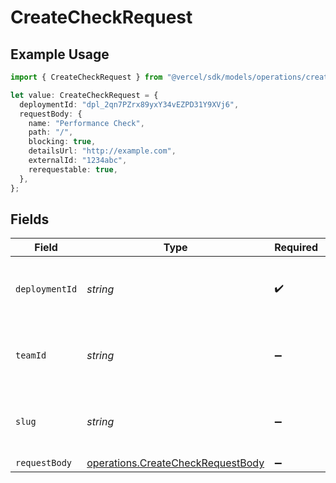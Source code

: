 # CreateCheckRequest

## Example Usage

```typescript
import { CreateCheckRequest } from "@vercel/sdk/models/operations/createcheck.js";

let value: CreateCheckRequest = {
  deploymentId: "dpl_2qn7PZrx89yxY34vEZPD31Y9XVj6",
  requestBody: {
    name: "Performance Check",
    path: "/",
    blocking: true,
    detailsUrl: "http://example.com",
    externalId: "1234abc",
    rerequestable: true,
  },
};
```

## Fields

| Field                                                                                  | Type                                                                                   | Required                                                                               | Description                                                                            | Example                                                                                |
| -------------------------------------------------------------------------------------- | -------------------------------------------------------------------------------------- | -------------------------------------------------------------------------------------- | -------------------------------------------------------------------------------------- | -------------------------------------------------------------------------------------- |
| `deploymentId`                                                                         | *string*                                                                               | :heavy_check_mark:                                                                     | The deployment to create the check for.                                                | dpl_2qn7PZrx89yxY34vEZPD31Y9XVj6                                                       |
| `teamId`                                                                               | *string*                                                                               | :heavy_minus_sign:                                                                     | The Team identifier to perform the request on behalf of.                               |                                                                                        |
| `slug`                                                                                 | *string*                                                                               | :heavy_minus_sign:                                                                     | The Team slug to perform the request on behalf of.                                     |                                                                                        |
| `requestBody`                                                                          | [operations.CreateCheckRequestBody](../../models/operations/createcheckrequestbody.md) | :heavy_minus_sign:                                                                     | N/A                                                                                    |                                                                                        |